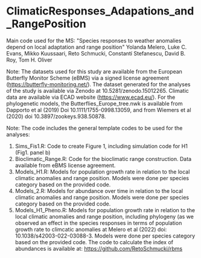 # ClimaticResponses_Adapations_and_RangePosition

Main code used for the MS: "Species responses to weather anomalies depend on local adaptation and range position" 
Yolanda Melero, Luke C. Evans, Mikko Kuussaari, Reto Schmucki, Constantí Stefanescu, David B. Roy, Tom H. Oliver

Note: The datasets used for this study are available from the European Butterfly Monitor Scheme (eBMS) via a signed license agreement (https://butterfly-monitoring.net/). The dataset generated for the analyses of the study is available via Zenodo at 10.5281/zenodo.15012265. Climatic data are available via ECAD website (https://www.ecad.eu/). For the phylogenetic models, the Butterflies_Europe_tree.nwk is available from Dapporto et al (2019) Doi 10.1111/1755-0998.13059, and from Wiemers et al (2020) doi 10.3897/zookeys.938.50878.

Note: The code includes the general template codes to be used for the analyses:
1. Sims_Fis1.R: Code to create Figure 1, including simulation code for H1 (Fig1. panel b)
2. Bioclimatic_Range.R: Code for the bioclimatic range construction. Data available from eBMS license agreement.
3. Models_H1.R: Models for population growth rate in relation to the local climatic anomalies and range position. Models were done per species category based on the provided code. 
4. Models_2.R: Models for abundance over time in relation to the local climatic anomalies and range position. Models were done per species category based on the provided code.
5. Models_H1_Pheno.R: Models for population growth rate in relation to the local climatic anomalies and range position, including phylogeny (as we observed an effect in the species responses in terms of population growth rate to climcatic anomalies at Melero et al (2022) doi: 10.1038/s42003-022-03088-3. Models were done per species category based on the provided code. 
The code to calculate the index of abundances is available at: https://github.com/RetoSchmucki/rbms
